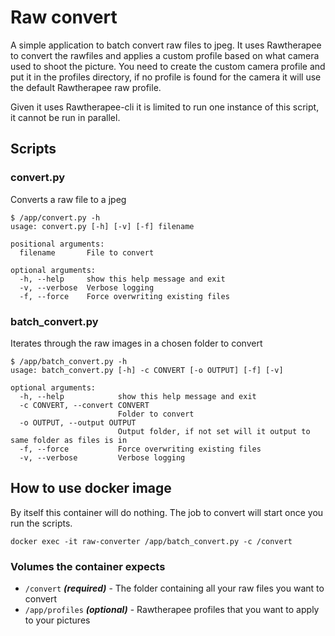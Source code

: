 # Raw convert

A simple application to batch convert raw files to jpeg. It uses Rawtherapee to convert the rawfiles and applies a custom profile based on what camera used to shoot the picture. You need to create the custom camera profile and put it in the profiles directory, if no profile is found for the camera it will use the default Rawtherapee raw profile.

Given it uses Rawtherapee-cli it is limited to run one instance of this script, it cannot be run in parallel.

## Scripts

### convert.py
Converts a raw file to a jpeg
```
$ /app/convert.py -h
usage: convert.py [-h] [-v] [-f] filename

positional arguments:
  filename       File to convert

optional arguments:
  -h, --help     show this help message and exit
  -v, --verbose  Verbose logging
  -f, --force    Force overwriting existing files
```

### batch_convert.py

Iterates through the raw images in a chosen folder to convert

```
$ /app/batch_convert.py -h
usage: batch_convert.py [-h] -c CONVERT [-o OUTPUT] [-f] [-v]

optional arguments:
  -h, --help            show this help message and exit
  -c CONVERT, --convert CONVERT
                        Folder to convert
  -o OUTPUT, --output OUTPUT
                        Output folder, if not set will it output to same folder as files is in
  -f, --force           Force overwriting existing files
  -v, --verbose         Verbose logging
  ```



## How to use docker image

By itself this container will do nothing. The job to convert will start once you run the scripts. 

`docker exec -it raw-converter /app/batch_convert.py -c /convert`

### Volumes the container expects
- `/convert` ***(required)*** - The folder containing all your raw files you want to convert
- `/app/profiles` ***(optional)*** - Rawtherapee profiles that you want to apply to your pictures 


